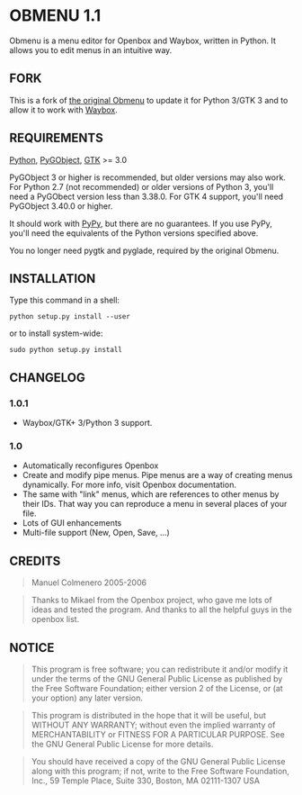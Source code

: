 # OBMENU 1.1

Obmenu is a menu editor for Openbox and Waybox, written in Python. It allows
you to edit menus in an intuitive way.

## FORK

This is a fork of [the original Obmenu](http://obmenu.sourceforge.net/) to
update it for Python 3/GTK 3 and to allow it to work with
[Waybox](https://github.com/wizbright/waybox).

## REQUIREMENTS

  [Python](http://python.org),
  [PyGObject](https://pygobject.readthedocs.io),
  [GTK](http://gtk.org/) >= 3.0

  PyGObject 3 or higher is recommended, but older versions may also work.
  For Python 2.7 (not recommended) or older versions of Python 3, you'll need a
  PyGObect version less than 3.38.0.
  For GTK 4 support, you'll need PyGObject 3.40.0 or higher.

  It should work with [PyPy](http://pypy.org), but there are no guarantees.
  If you use PyPy, you'll need the equivalents of the Python versions specified
  above.

  You no longer need pygtk and pyglade, required by the original Obmenu.

## INSTALLATION

Type this command in a shell:

`python setup.py install --user`

or to install system-wide:

`sudo python setup.py install`

## CHANGELOG

### 1.0.1

- Waybox/GTK+ 3/Python 3 support.

### 1.0

- Automatically reconfigures Openbox
- Create and modify pipe menus. Pipe menus are a way of creating menus
  dynamically. For more info, visit Openbox documentation.
- The same with "link" menus, which are references to other menus by their IDs.
  That way you can reproduce a menu in several places of your file.
- Lots of GUI enhancements
- Multi-file support (New, Open, Save, ...)

## CREDITS

> Manuel Colmenero 2005-2006

> Thanks to Mikael from the Openbox project, who gave me lots of ideas and
> tested the program. And thanks to all the helpful guys in the openbox
> list.

## NOTICE

> This program is free software; you can redistribute it and/or modify
> it under the terms of the GNU General Public License as published by
> the Free Software Foundation; either version 2 of the License, or
> (at your option) any later version.

> This program is distributed in the hope that it will be useful,
> but WITHOUT ANY WARRANTY; without even the implied warranty of
> MERCHANTABILITY or FITNESS FOR A PARTICULAR PURPOSE.  See the
> GNU General Public License for more details.

> You should have received a copy of the GNU General Public License
> along with this program; if not, write to the Free Software
> Foundation, Inc., 59 Temple Place, Suite 330, Boston, MA  02111-1307  USA
